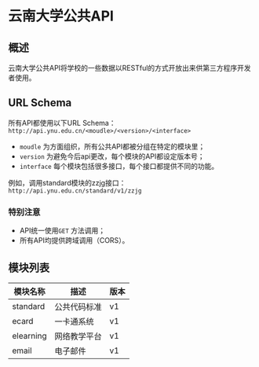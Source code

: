 # 云南大学公共API

## 概述
云南大学公共API将学校的一些数据以RESTful的方式开放出来供第三方程序开发者使用。

## URL Schema
所有API都使用以下URL Schema：
`http://api.ynu.edu.cn/<moudle>/<version>/<interface>`

- `moudle` 为方面组织，所有公共API都被分组在特定的模块里；
- `version` 为避免今后api更改，每个模块的API都设定版本号；
- `interface` 每个模块包括很多接口，每个接口都提供不同的功能。

例如，调用standard模块的zzjg接口：
`http://api.ynu.edu.cn/standard/v1/zzjg`

### 特别注意
- API统一使用`GET` 方法调用；
- 所有API均提供跨域调用（CORS）。

## 模块列表

| 模块名称 | 描述 | 版本 |
| --- | --- | --- |
| standard | 公共代码标准 | v1 |
| ecard | 一卡通系统 | v1 |
| elearning | 网络教学平台 | v1 |
| email | 电子邮件 | v1 |
